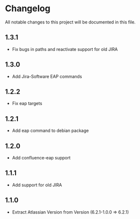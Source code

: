 # Changelog

All notable changes to this project will be documented in this file.

## 1.3.1

- Fix bugs in paths and reactivate support for old JIRA

## 1.3.0

- Add Jira-Software EAP commands

## 1.2.2

- Fix eap targets

## 1.2.1

- Add eap command to debian package

## 1.2.0

- Add confluence-eap support

## 1.1.1

- Add support for old JIRA

## 1.1.0

- Extract Atlassian Version from Version (6.2.1-1.0.0 => 6.2.1)
